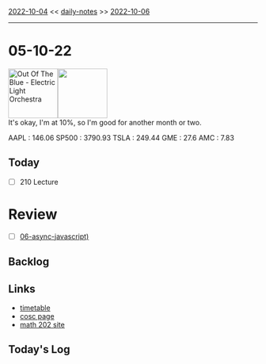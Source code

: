 [2022-10-04](daily_notes/2022-10-04) << [daily-notes](notes/daily-notes.md) >> [2022-10-06](daily_notes/2022-10-06)

---
# 05-10-22
<a href='spotify:album:2qd7QaBMaK15aNWo7mdWMH'><img src='https://i.scdn.co/image/a6f64edd91bd69365e0862dd15570dc1bc7511ec' alt='Out Of The Blue - Electric Light Orchestra' height=100></a><img src='https://imgs.xkcd.com/comics/battery_life.png' height=100>
<br>It's okay, I'm at 10%, so I'm good for another month or two.

AAPL : 146.06 
SP500 : 3790.93 
TSLA : 249.44
GME : 27.6
AMC : 7.83

## Today

- [ ] 210 Lecture

# Review
- [ ] [06-async-javascript)](notes/06-async-javascript.md)

## Backlog


## Links
- [timetable](https://i.imgur.com/9ghbvAG.png)
- [cosc page](https://cosc203.cspages.otago.ac.nz)
- [math 202 site](https://www.maths.otago.ac.nz/?resOLAF)

## Today's Log